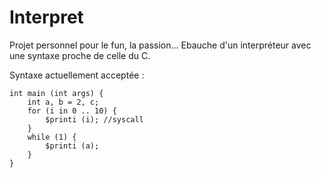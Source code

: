 # Interpret

Projet personnel pour le fun, la passion...
Ebauche d'un interpréteur avec une syntaxe proche de celle du C.

Syntaxe actuellement acceptée :

```
int main (int args) {
    int a, b = 2, c;
    for (i in 0 .. 10) {
        $printi (i); //syscall
    }
    while (1) {
        $printi (a);
    }
}
```
